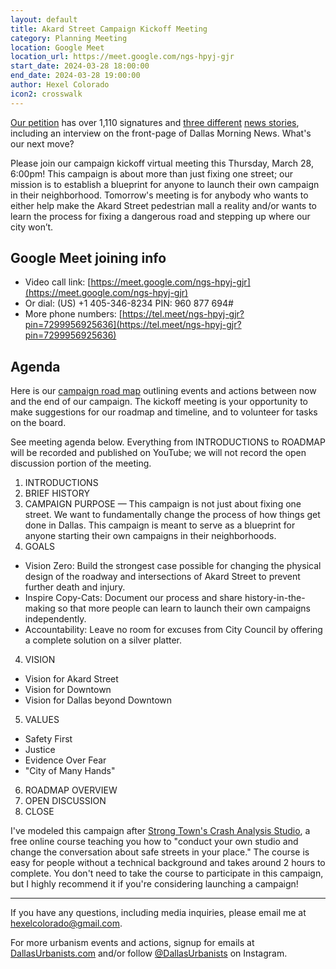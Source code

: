 ```yaml
---
layout: default
title: Akard Street Campaign Kickoff Meeting
category: Planning Meeting
location: Google Meet
location_url: https://meet.google.com/ngs-hpyj-gjr
start_date: 2024-03-28 18:00:00
end_date: 2024-03-28 19:00:00
author: Hexel Colorado
icon2: crosswalk
---
```

[Our petition](https://www.change.org/p/pedestrianize-akard-street-in-downtown-dallas-elm-main-commerce?utm_medium=custom_url&utm_source=share_petition&recruited_by_id=136b6e40-449e-11e9-ab38-2b1f37a8ecc3) has over 1,110 signatures and [three different](https://cw33.com/news/local/pedistrianize-akard-street-a-new-petition-says-yes/) [news stories](https://dallasexpress.com/city/demands-grow-for-pedestrian-zones-after-fatality/), including an interview on the front-page of Dallas Morning News. What's our next move?

Please join our campaign kickoff virtual meeting this Thursday, March 28, 6:00pm! This campaign is about more than just fixing one street; our mission is to establish a blueprint for anyone to launch their own campaign in their neighborhood. Tomorrow's meeting is for anybody who wants to either help make the Akard Street pedestrian mall a reality and/or wants to learn the process for fixing a dangerous road and stepping up where our city won’t.

## Google Meet joining info
- Video call link: [https://meet.google.com/ngs-hpyj-gjr](https://meet.google.com/ngs-hpyj-gjr)
- Or dial: ‪(US) +1 405-346-8234‬ PIN: ‪960 877 694‬#
- More phone numbers: [https://tel.meet/ngs-hpyj-gjr?pin=7299956925636](https://tel.meet/ngs-hpyj-gjr?pin=7299956925636)

## Agenda

Here is our [campaign road map](https://miro.com/app/board/uXjVNgGSLE0=/?share_link_id=395609819804) outlining events and actions between now and the end of our campaign. The kickoff meeting is your opportunity to make suggestions for our roadmap and timeline, and to volunteer for tasks on the board.

See meeting agenda below. Everything from INTRODUCTIONS to ROADMAP will be recorded and published on YouTube; we will not record the open discussion portion of the meeting.

1. INTRODUCTIONS
2. BRIEF HISTORY
2. CAMPAIGN PURPOSE — This campaign is not just about fixing one street. We want to fundamentally change the process of how things get done in Dallas. This campaign is meant to serve as a blueprint for anyone starting their own campaigns in their neighborhoods.  
3. GOALS
- Vision Zero: Build the strongest case possible for changing the physical design of the roadway and intersections of Akard Street to prevent further death and injury.
- Inspire Copy-Cats: Document our process and share history-in-the-making so that more people can learn to launch their own campaigns independently.
- Accountability: Leave no room for excuses from City Council by offering a complete solution on a silver platter.
4. VISION
- Vision for Akard Street
- Vision for Downtown
- Vision for Dallas beyond Downtown
5. VALUES
- Safety First
- Justice
- Evidence Over Fear
- "City of Many Hands"
6. ROADMAP OVERVIEW
7. OPEN DISCUSSION
8. CLOSE

I've modeled this campaign after [Strong Town's Crash Analysis Studio](https://academy.strongtowns.org/p/starting-your-own-crash-analysis-studio), a free online course teaching you how to "conduct your own studio and change the conversation about safe streets in your place." The course is easy for people without a technical background and takes around 2 hours to complete. You don't need to take the course to participate in this campaign, but I highly recommend it if you're considering launching a campaign!

---

If you have any questions, including media inquiries, please email me at hexelcolorado@gmail.com.

For more urbanism events and actions, signup for emails at [DallasUrbanists.com](https://thisdallaslife.com/) and/or follow [@DallasUrbanists](https://www.instagram.com/dallasurbanists) on Instagram.